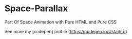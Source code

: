 # Space-Parallax
Part Of Space Animation with Pure HTML and Pure CSS

See more my [codepen] profile (https://codepen.io/UstaSifu)
